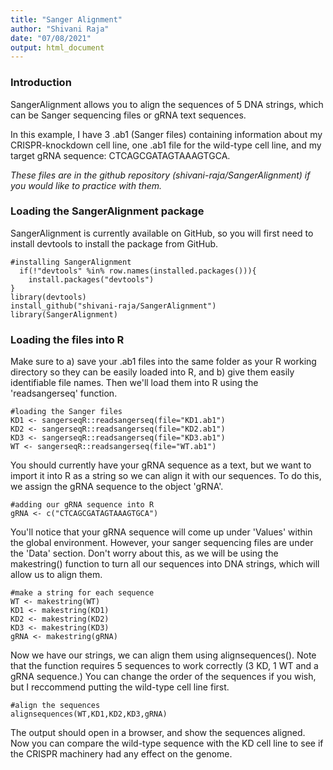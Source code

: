 ```yaml
---
title: "Sanger Alignment"
author: "Shivani Raja"
date: "07/08/2021"
output: html_document
---
```

### Introduction 

SangerAlignment allows you to align the sequences of 5 DNA strings, which can be Sanger sequencing files or gRNA text sequences.   

In this example, I have 3 .ab1 (Sanger files) containing information about my CRISPR-knockdown cell line, one .ab1 file for the wild-type cell line, and my target gRNA sequence: CTCAGCGATAGTAAAGTGCA.   
 
*These files are in the github repository (shivani-raja/SangerAlignment) if you would like to practice with them.*  

### Loading the SangerAlignment package

SangerAlignment is currently available on GitHub, so you will first need to install devtools to install the package from GitHub.

```{r}
#installing SangerAlignment
  if(!"devtools" %in% row.names(installed.packages())){
    install.packages("devtools")
}
library(devtools)
install_github("shivani-raja/SangerAlignment")
library(SangerAlignment)
```

### Loading the files into R

Make sure to a) save your .ab1 files into the same folder as your R working directory so they can be easily loaded into R, and b) give them easily identifiable file names. Then we'll load them into R using the 'readsangerseq' function.

```{r}
#loading the Sanger files 
KD1 <- sangerseqR::readsangerseq(file="KD1.ab1")
KD2 <- sangerseqR::readsangerseq(file="KD2.ab1")
KD3 <- sangerseqR::readsangerseq(file="KD3.ab1")
WT <- sangerseqR::readsangerseq(file="WT.ab1")
```

You should currently have your gRNA sequence as a text, but we want to import it into R as a string so we can align it with our sequences. To do this, we assign the gRNA sequence to the object 'gRNA'.

```{r}
#adding our gRNA sequence into R
gRNA <- c("CTCAGCGATAGTAAAGTGCA")
```

You'll notice that your gRNA sequence will come up under 'Values' within the global environment. However, your sanger sequencing files are under the 'Data' section. Don't worry about this, as we will be using the makestring() function to turn all our sequences into DNA strings, which will allow us to align them.

```{r}
#make a string for each sequence
WT <- makestring(WT)
KD1 <- makestring(KD1)
KD2 <- makestring(KD2)
KD3 <- makestring(KD3)
gRNA <- makestring(gRNA)
```

Now we have our strings, we can align them using alignsequences(). Note that the function requires 5 sequences to work correctly (3 KD, 1 WT and a gRNA sequence.) You can change the order of the sequences if you wish, but I reccommend putting the wild-type cell line first.

```{r}
#align the sequences
alignsequences(WT,KD1,KD2,KD3,gRNA)
```

The output should open in a browser, and show the sequences aligned. Now you can compare the wild-type sequence with the KD cell line to see if the CRISPR machinery had any effect on the genome.
